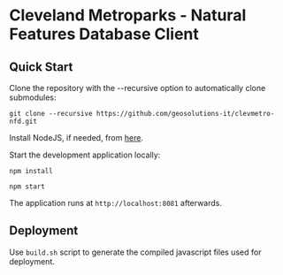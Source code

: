 Cleveland Metroparks - Natural Features Database Client
==========

Quick Start
------------

Clone the repository with the --recursive option to automatically clone submodules:

`git clone --recursive https://github.com/geosolutions-it/clevmetro-nfd.git`

Install NodeJS, if needed, from [here](https://nodejs.org/en/blog/release/v0.12.7/).

Start the development application locally:

`npm install`

`npm start`

The application runs at `http://localhost:8081` afterwards.

Deployment
------------

Use `build.sh` script to generate the compiled javascript files used for
deployment.

